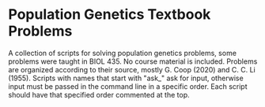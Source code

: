 # Population Genetics Textbook Problems
A collection of scripts for solving population genetics problems, some problems were taught in BIOL 435. No course material is included. Problems are organized according to their source, mostly G. Coop (2020) and C. C. Li (1955).
Scripts with names that start with "ask_" ask for input, otherwise input must be passed in the command line in a specific order. Each script should have that specified order commented at the top.
